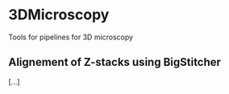 # 3DMicroscopy

Tools for pipelines for 3D microscopy 

## Alignement of Z-stacks using BigStitcher

[...]